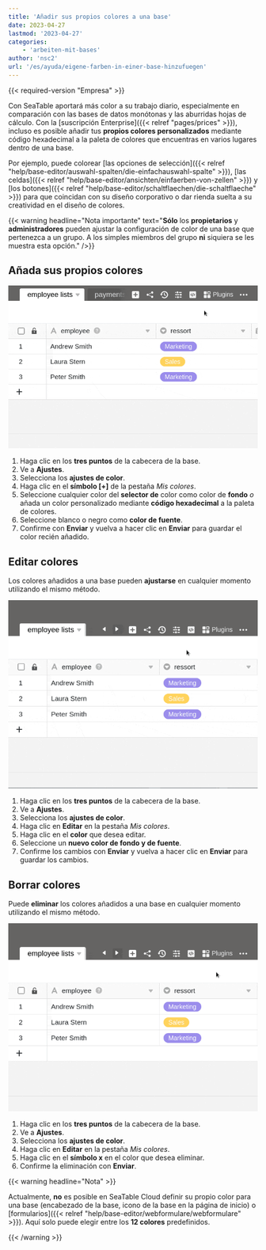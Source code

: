 ```yaml
---
title: 'Añadir sus propios colores a una base'
date: 2023-04-27
lastmod: '2023-04-27'
categories:
    - 'arbeiten-mit-bases'
author: 'nsc2'
url: '/es/ayuda/eigene-farben-in-einer-base-hinzufuegen'
---
```


{{< required-version "Empresa" >}}

Con SeaTable aportará más color a su trabajo diario, especialmente en comparación con las bases de datos monótonas y las aburridas hojas de cálculo. Con la [suscripción Enterprise]({{< relref "pages/prices" >}}), incluso es posible añadir tus **propios colores personalizados** mediante código hexadecimal a la paleta de colores que encuentras en varios lugares dentro de una base.

Por ejemplo, puede colorear [las opciones de selección]({{< relref "help/base-editor/auswahl-spalten/die-einfachauswahl-spalte" >}}), [las celdas]({{< relref "help/base-editor/ansichten/einfaerben-von-zellen" >}}) y [los botones]({{< relref "help/base-editor/schaltflaechen/die-schaltflaeche" >}}) para que coincidan con su diseño corporativo o dar rienda suelta a su creatividad en el diseño de colores.

{{< warning  headline="Nota importante"  text="**Sólo** los **propietarios** y **administradores** pueden ajustar la configuración de color de una base que pertenezca a un grupo. A los simples miembros del grupo **ni** siquiera se les muestra esta opción." />}}

## Añada sus propios colores

![Añade tu propio color a la base](images/add-a-individual-colour-to-your-base.gif)

1. Haga clic en los **tres puntos** de la cabecera de la base.
2. Ve a **Ajustes**.
3. Selecciona los **ajustes de color**.
4. Haga clic en el **símbolo \[+\]** de la pestaña _Mis colores_.
5. Seleccione cualquier color del **selector de** color como color de **fondo** _o_ añada un color personalizado mediante **código hexadecimal** a la paleta de colores.
6. Seleccione blanco o negro como **color de fuente**.
7. Confirme con **Enviar** y vuelva a hacer clic en **Enviar** para guardar el color recién añadido.

## Editar colores

Los colores añadidos a una base pueden **ajustarse** en cualquier momento utilizando el mismo método.

![Edición de un color personalizado añadido a su base](images/edit-individual-colours-added-to-your-base.gif)

1. Haga clic en los **tres puntos** de la cabecera de la base.
2. Ve a **Ajustes**.
3. Selecciona los **ajustes de color**.
4. Haga clic en **Editar** en la pestaña _Mis colores_.
5. Haga clic en el **color** que desea editar.
6. Seleccione un **nuevo color de fondo y de fuente**.
7. Confirme los cambios con **Enviar** y vuelva a hacer clic en **Enviar** para guardar los cambios.

## Borrar colores

Puede **eliminar** los colores añadidos a una base en cualquier momento utilizando el mismo método.

![Borrar un color individual añadido a su base](images/delete-individual-colours-added-to-your-base.gif)

1. Haga clic en los **tres puntos** de la cabecera de la base.
2. Ve a **Ajustes**.
3. Selecciona los **ajustes de color**.
4. Haga clic en **Editar** en la pestaña _Mis colores_.
5. Haga clic en el **símbolo x** en el color que desea eliminar.
6. Confirme la eliminación con **Enviar**.

{{< warning  headline="Nota" >}}

Actualmente, **no** es posible en SeaTable Cloud definir su propio color para una base (encabezado de la base, icono de la base en la página de inicio) o [formularios]({{< relref "help/base-editor/webformulare/webformulare" >}}). Aquí solo puede elegir entre los **12 colores** predefinidos.

{{< /warning >}}
